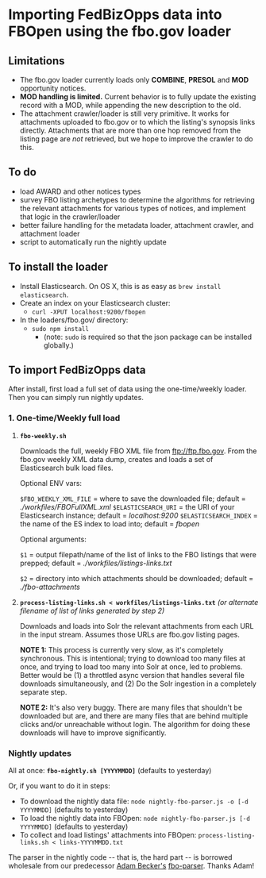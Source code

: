 # Importing FedBizOpps data into FBOpen using the fbo.gov loader

## Limitations
* The fbo.gov loader currently loads only **COMBINE**, **PRESOL** and **MOD** opportunity notices.
* **MOD handling is limited.** Current behavior is to fully update the existing record with a MOD, while appending the new description to the old.
* The attachment crawler/loader is still very primitive. It works for attachments uploaded to fbo.gov or to which the listing's synopsis links directly. Attachments that are more than one hop removed from the listing page are *not* retrieved, but we hope to improve the crawler to do this.

## To do
* load AWARD and other notices types
* survey FBO listing archetypes to determine the algorithms for retrieving the relevant attachments for various types of notices, and implement that logic in the crawler/loader
* better failure handling for the metadata loader, attachment crawler, and attachment loader
* script to automatically run the nightly update

## To install the loader
* Install Elasticsearch. On OS X, this is as easy as `brew install elasticsearch`.
* Create an index on your Elasticsearch cluster:
    * `curl -XPUT localhost:9200/fbopen`
* In the loaders/fbo.gov/ directory:
	* `sudo npm install`
        * (note: `sudo` is required so that the json package can be installed globally.)

## To import FedBizOpps data
After install, first load a full set of data using the one-time/weekly loader. Then you can simply run nightly updates.

### 1. One-time/Weekly full load
1. **`fbo-weekly.sh`**

	Downloads the full, weekly FBO XML file from ftp://ftp.fbo.gov.
	From the fbo.gov weekly XML data dump, creates and loads a set of Elasticsearch bulk load files.
	
	Optional ENV vars:
	
	`$FBO_WEEKLY_XML_FILE` = where to save the downloaded file; default = *./workfiles/FBOFullXML.xml*
	`$ELASTICSEARCH_URI` = the URI of your Elasticsearch instance; default = *localhost:9200*
	`$ELASTICSEARCH_INDEX` = the name of the ES index to load into; default = *fbopen*
	
	Optional arguments:

 	`$1` = output filepath/name of the list of links to the FBO listings that were prepped; default = *./workfiles/listings-links.txt*

 	`$2` = directory into which attachments should be downloaded; default = *./fbo-attachments*


4. **`process-listing-links.sh < workfiles/listings-links.txt`** *(or alternate filename of list of links generated by step 2)*

	Downloads and loads into Solr the relevant attachments from each URL in the input stream. Assumes those URLs are fbo.gov listing pages.
	
	**NOTE 1:** This process is currently very slow, as it's completely synchronous. This is intentional; trying to download too many files at once, and trying to load too many into Solr at once, led to problems. Better would be (1) a throttled async version that handles several file downloads simultaneously, and (2) Do the Solr ingestion in a completely separate step.
	
	**NOTE 2:** It's also very buggy. There are many files that shouldn't be downloaded but are, and there are many files that are behind multiple clicks and/or unreachable without login. The algorithm for doing these downloads will have to improve significantly.
	
### Nightly updates
All at once: **`fbo-nightly.sh [YYYYMMDD]`** (defaults to yesterday)

Or, if you want to do it in steps:

* To download the nightly data file: `node nightly-fbo-parser.js -o [-d YYYYMMDD]` (defaults to yesterday)
* To load the nightly data into FBOpen: `node nightly-fbo-parser.js [-d YYYYMMDD]` (defaults to yesterday)
* To collect and load listings' attachments into FBOpen: `process-listing-links.sh < links-YYYYMMDD.txt`

The parser in the nightly code -- that is, the hard part -- is borrowed wholesale from our predecessor [Adam Becker's](https://github.com/adamjacobbecker/) [fbo-parser](https://github.com/presidential-innovation-fellows/fbo-parser). Thanks Adam!
